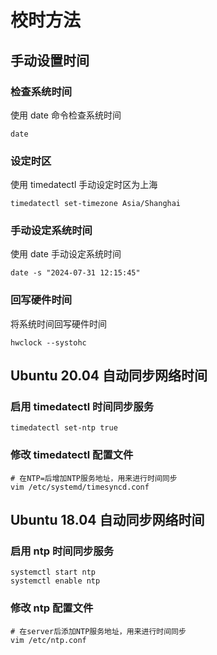 # 校时方法

## 手动设置时间

### 检查系统时间

使用 date 命令检查系统时间

```shell
date
```

### 设定时区

使用 timedatectl 手动设定时区为上海

```shell
timedatectl set-timezone Asia/Shanghai
```

### 手动设定系统时间

使用 date 手动设定系统时间

```shell
date -s "2024-07-31 12:15:45"
```

### 回写硬件时间

将系统时间回写硬件时间

```shell
hwclock --systohc
```

## Ubuntu 20.04 自动同步网络时间

### 启用 timedatectl 时间同步服务

```shell
timedatectl set-ntp true
```

### 修改 timedatectl 配置文件

```shell
# 在NTP=后增加NTP服务地址，用来进行时间同步
vim /etc/systemd/timesyncd.conf
```

## Ubuntu 18.04 自动同步网络时间

### 启用 ntp 时间同步服务

```shell
systemctl start ntp
systemctl enable ntp
```

### 修改 ntp 配置文件

```shell
# 在server后添加NTP服务地址，用来进行时间同步
vim /etc/ntp.conf
```
